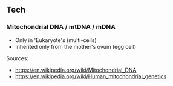 

## Tech

### Mitochondrial DNA / mtDNA / mDNA

- Only in 'Eukaryote's (multi-cells)
- Inherited only from the mother's ovum (egg cell)


Sources:
- <https://en.wikipedia.org/wiki/Mitochondrial_DNA>
- <https://en.wikipedia.org/wiki/Human_mitochondrial_genetics>
